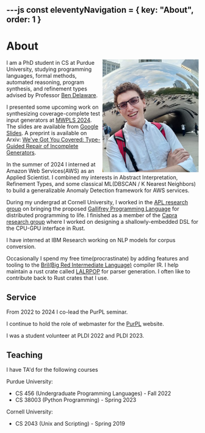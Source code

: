 ---js
const eleventyNavigation = {
 key: "About",
 order: 1
}
---

# About

<img src="../img/photo.jpeg" align="right" alt="drawing" width="50%"/>

I am a PhD student in CS at Purdue University, studying programming languages,
formal methods, automated reasoning, program synthesis, and refinement types
advised by Professor [Ben Delaware](https://www.cs.purdue.edu/homes/bendy/).

I presented some upcoming work on synthesizing coverage-complete test input
generators at [MWPLS 2024](https://pl.cs.uchicago.edu/PLSummit/2024/). The
slides are available from
[Google Slides](https://docs.google.com/presentation/d/e/2PACX-1vRwFkr5lJ-eQdlhIbt5eFVJgRmeOvKtCs-v5-OFNea_SvWS-zoyHhkXllarlLqt-tZfcBrSuU5gWT2_/pub?start=false&loop=false&delayms=3000).
A preprint is available on Arxiv: [We've Got You Covered: Type-Guided
Repair of Incomplete Generators](https://arxiv.org/abs/2504.06421).

In the summer of 2024 I interned at Amazon Web Services(AWS) as an Applied
Scientist. I combined my interests in Abstract
Interpretation, Refinement Types, and some classical ML(DBSCAN / K Nearest
Neighbors) to build a generalizable Anomaly Detection framework for AWS
services.

During my undergrad at Cornell University, I worked in the
[APL research group](https://github.com/apl-cornell) on bringing the
proposed [Gallifrey Programming Language](https://www.cs.cornell.edu/andru/papers/gallifrey/snapl.pdf) for distributed programming to life. I
finished as a member of the
[Capra research group](https://capra.cs.cornell.edu/) where I worked on
designing a shallowly-embedded DSL for the CPU-GPU interface in Rust.

I have interned at IBM Research working on NLP models for corpus
conversion.

Occasionally I spend my free time(procrastinate) by adding features and tooling
to the
[Bril(Big Red Intermediate Language)](https://github.com/sampsyo/bril) compiler
IR. I help maintain a rust crate called
[LALRPOP](https://github.com/lalrpop/lalrpop) for parser generation. I
often like to contribute back to Rust crates that I use.

## Service

From 2022 to 2024 I co-lead the PurPL seminar.

I continue to hold the role of webmaster for the <a
href="https://purduepl.github.io/">PurPL</a> website.

I was a student volunteer at PLDI 2022 and PLDI 2023.

## Teaching

I have TA'd for the following courses

Purdue University:

- CS 456 (Undergraduate Programming Languages) - Fall 2022
- CS 38003 (Python Programming) - Spring 2023

Cornell University:

- CS 2043 (Unix and Scripting) - Spring 2019

